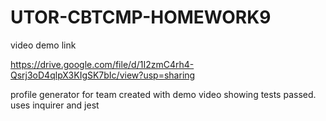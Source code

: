 # UTOR-CBTCMP-HOMEWORK9


video demo link

https://drive.google.com/file/d/1I2zmC4rh4-Qsrj3oD4qlpX3KIgSK7bIc/view?usp=sharing

profile generator for team created with demo video showing tests passed.
uses inquirer and jest

